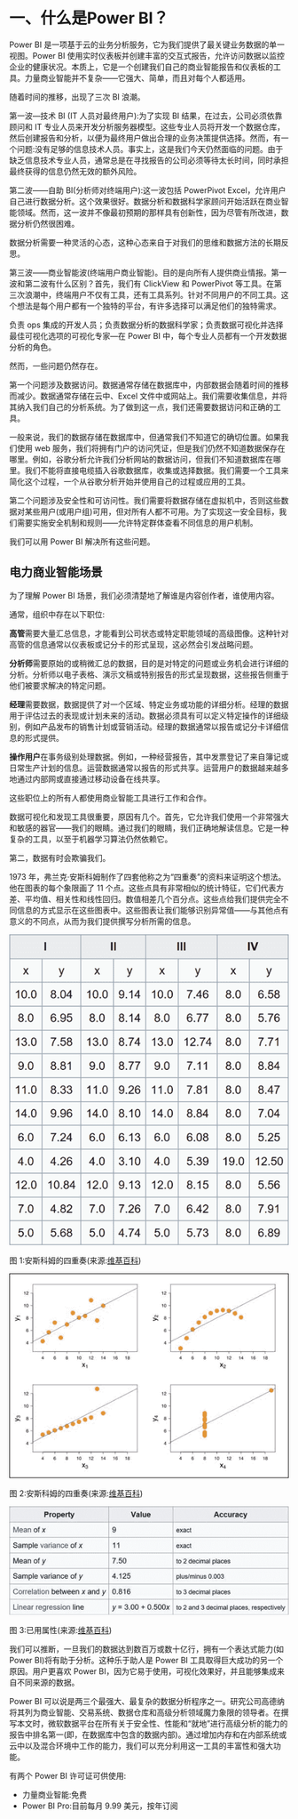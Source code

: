 # 一、什么是Power BI？

Power BI 是一项基于云的业务分析服务，它为我们提供了最关键业务数据的单一视图。Power BI 使用实时仪表板并创建丰富的交互式报告，允许访问数据以监控企业的健康状况。本质上，它是一个创建我们自己的商业智能报告和仪表板的工具。力量商业智能并不复杂——它强大、简单，而且对每个人都适用。

随着时间的推移，出现了三次 BI 浪潮。

第一波—技术 BI (IT 人员对最终用户):为了实现 BI 结果，在过去，公司必须依靠顾问和 IT 专业人员来开发分析服务器模型。这些专业人员将开发一个数据仓库，然后创建报告和分析，以便为最终用户做出合理的业务决策提供选择。然而，有一个问题:没有足够的信息技术人员。事实上，这是我们今天仍然面临的问题。由于缺乏信息技术专业人员，通常总是在寻找报告的公司必须等待太长时间，同时承担最终获得的信息仍然无效的额外风险。

第二波——自助 BI(分析师对终端用户):这一波包括 PowerPivot Excel，允许用户自己进行数据分析。这个效果很好。数据分析和数据科学家顾问开始活跃在商业智能领域。然而，这一波并不像最初预期的那样具有创新性，因为尽管有所改进，数据分析仍然很困难。

数据分析需要一种灵活的心态，这种心态来自于对我们的思维和数据方法的长期反思。

第三波——商业智能波(终端用户商业智能)。目的是向所有人提供商业情报。第一波和第二波有什么区别？首先，我们有 ClickView 和 PowerPivot 等工具。在第三次浪潮中，终端用户不仅有工具，还有工具系列。针对不同用户的不同工具。这个想法是每个用户都有一个独特的平台，有许多选择可以满足他们的独特需求。

负责 ops 集成的开发人员；负责数据分析的数据科学家；负责数据可视化并选择最佳可视化选项的可视化专家—在 Power BI 中，每个专业人员都有一个开发数据分析的角色。

然而，一些问题仍然存在。

第一个问题涉及数据访问。数据通常存储在数据库中，内部数据会随着时间的推移而减少。数据通常存储在云中、Excel 文件中或网站上。我们需要收集信息，并将其纳入我们自己的分析系统。为了做到这一点，我们还需要数据访问和正确的工具。

一般来说，我们的数据存储在数据库中，但通常我们不知道它的确切位置。如果我们使用 web 服务，我们将拥有门户的访问凭证，但是我们仍然不知道数据保存在哪里。例如，谷歌分析允许我们分析网站的数据访问，但我们不知道数据库在哪里。我们不能将直接电缆插入谷歌数据库，收集或选择数据。我们需要一个工具来简化这个过程，一个从谷歌分析开始并使用自己的过程或应用的工具。

第二个问题涉及安全性和可访问性。我们需要将数据存储在虚拟机中，否则这些数据对某些用户(或用户组)可用，但对所有人都不可用。为了实现这一安全目标，我们需要实施安全机制和规则——允许特定群体查看不同信息的用户机制。

我们可以用 Power BI 解决所有这些问题。

## 电力商业智能场景

为了理解 Power BI 场景，我们必须清楚地了解谁是内容创作者，谁使用内容。

通常，组织中存在以下职位:

**高管**需要大量汇总信息，才能看到公司状态或特定职能领域的高级图像。这种针对高管的信息通常以仪表板或记分卡的形式呈现，这必然会引发战略问题。

**分析师**需要原始的或稍微汇总的数据，目的是对特定的问题或业务机会进行详细的分析。分析师以电子表格、演示文稿或特别报告的形式呈现数据，这些报告侧重于他们被要求解决的特定问题。

**经理**需要数据，数据提供了对一个区域、特定业务或功能的详细分析。经理的数据用于评估过去的表现或计划未来的活动。数据必须具有可以定义特定操作的详细级别，例如产品发布的销售计划或营销活动。经理的数据通常以报告或记分卡详细信息的形式提供。

**操作用户**在事务级别处理数据。例如，一种经营报告，其中发票登记了来自簿记或日常生产计划的信息。运营数据通常以报告的形式共享。运营用户的数据越来越多地通过内部网或直接通过移动设备在线共享。

这些职位上的所有人都使用商业智能工具进行工作和合作。

数据可视化和发现工具很重要，原因有几个。首先，它允许我们使用一个非常强大和敏感的器官——我们的眼睛。通过我们的眼睛，我们正确地解读信息。它是一种复杂的工具，以至于机器学习算法仍然依赖它。

第二，数据有时会欺骗我们。

1973 年，弗兰克·安斯科姆制作了四套他称之为“四重奏”的资料来证明这个想法。他在图表的每个象限画了 11 个点。这些点具有非常相似的统计特征，它们代表方差、平均值、相关性和线性回归。数值相差几个百分点。这些点给我们提供完全不同信息的方式显示在这些图表中。这些图表让我们能够识别异常值——与其他点有意义的不同点，从而为我们提供撰写分析所需的信息。

![](img/image001.png)

图 1:安斯科姆的四重奏(来源:[维基百科](https://en.wikipedia.org/wiki/Anscombe%27s_quartet))

![](img/image002.jpg)

图 2:安斯科姆的四重奏(来源:[维基百科](https://en.wikipedia.org/wiki/Anscombe%27s_quartet))

![](img/image003.jpg)

图 3:已用属性(来源:[维基百科](https://en.wikipedia.org/wiki/Anscombe%27s_quartet))

我们可以推断，一旦我们的数据达到数百万或数十亿行，拥有一个表达式能力(如 Power BI)将有助于分析。这种乐于助人是 Power BI 工具取得巨大成功的另一个原因。用户更喜欢 Power BI，因为它易于使用，可视化效果好，并且能够集成来自不同来源的数据。

Power BI 可以说是两三个最强大、最复杂的数据分析程序之一。研究公司高德纳将其列为商业智能、交易系统、数据仓库和高级分析领域魔力象限的领导者。在撰写本文时，微软数据平台在所有关于安全性、性能和“就地”进行高级分析的能力的报告中排名第一(即，在数据库中包含的数据内部)。通过增加内存和在内部系统或云中以及混合环境中工作的能力，我们可以充分利用这一工具的丰富性和强大功能。

有两个 Power BI 许可证可供使用:

*   力量商业智能:免费
*   Power BI Pro:目前每月 9.99 美元，按年订阅
